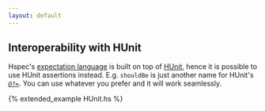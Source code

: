 ```yaml
---
layout: default
---
```


## Interoperability with HUnit

Hspec's [expectation language](expectations.html) is built on top of
[HUnit](http://hackage.haskell.org/package/HUnit), hence it is possible to use
HUnit assertions instead.  E.g. `shouldBe` is just another name for HUnit's
[`@?=`][assert-equal].  You can use whatever you prefer and it will work
seamlessly.

{% extended_example HUnit.hs %}

[assert-equal]: http://hackage.haskell.org/packages/archive/HUnit/latest/doc/html/Test-HUnit-Base.html#v:-64--63--61-

